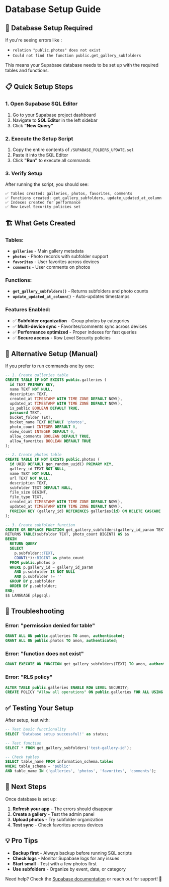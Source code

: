 # Database Setup Guide

## 🚨 Database Setup Required

If you're seeing errors like :
- `relation "public.photos" does not exist`
- `Could not find the function public.get_gallery_subfolders`

This means your Supabase database needs to be set up with the required tables and functions.

## 📋 Quick Setup Steps

### 1. **Open Supabase SQL Editor**
1. Go to your Supabase project dashboard
2. Navigate to **SQL Editor** in the left sidebar
3. Click **"New Query"**

### 2. **Execute the Setup Script**
1. Copy the entire contents of `/SUPABASE_FOLDERS_UPDATE.sql`
2. Paste it into the SQL Editor
3. Click **"Run"** to execute all commands

### 3. **Verify Setup**
After running the script, you should see:
```
✅ Tables created: galleries, photos, favorites, comments
✅ Functions created: get_gallery_subfolders, update_updated_at_column
✅ Indexes created for performance
✅ Row Level Security policies set
```

## 🏗️ What Gets Created

### **Tables:**
- **`galleries`** - Main gallery metadata
- **`photos`** - Photo records with subfolder support
- **`favorites`** - User favorites across devices  
- **`comments`** - User comments on photos

### **Functions:**
- **`get_gallery_subfolders()`** - Returns subfolders and photo counts
- **`update_updated_at_column()`** - Auto-updates timestamps

### **Features Enabled:**
- ✅ **Subfolder organization** - Group photos by categories
- ✅ **Multi-device sync** - Favorites/comments sync across devices
- ✅ **Performance optimized** - Proper indexes for fast queries
- ✅ **Secure access** - Row Level Security policies

## 🔧 Alternative Setup (Manual)

If you prefer to run commands one by one:

```sql
-- 1. Create galleries table
CREATE TABLE IF NOT EXISTS public.galleries (
  id TEXT PRIMARY KEY,
  name TEXT NOT NULL,
  description TEXT,
  created_at TIMESTAMP WITH TIME ZONE DEFAULT NOW(),
  updated_at TIMESTAMP WITH TIME ZONE DEFAULT NOW(),
  is_public BOOLEAN DEFAULT TRUE,
  password TEXT,
  bucket_folder TEXT,
  bucket_name TEXT DEFAULT 'photos',
  photo_count INTEGER DEFAULT 0,
  view_count INTEGER DEFAULT 0,
  allow_comments BOOLEAN DEFAULT TRUE,
  allow_favorites BOOLEAN DEFAULT TRUE
);

-- 2. Create photos table
CREATE TABLE IF NOT EXISTS public.photos (
  id UUID DEFAULT gen_random_uuid() PRIMARY KEY,
  gallery_id TEXT NOT NULL,
  name TEXT NOT NULL,
  url TEXT NOT NULL,
  description TEXT,
  subfolder TEXT DEFAULT NULL,
  file_size BIGINT,
  file_type TEXT,
  created_at TIMESTAMP WITH TIME ZONE DEFAULT NOW(),
  updated_at TIMESTAMP WITH TIME ZONE DEFAULT NOW(),
  FOREIGN KEY (gallery_id) REFERENCES galleries(id) ON DELETE CASCADE
);

-- 3. Create subfolder function
CREATE OR REPLACE FUNCTION get_gallery_subfolders(gallery_id_param TEXT)
RETURNS TABLE(subfolder TEXT, photo_count BIGINT) AS $$
BEGIN
  RETURN QUERY
  SELECT 
    p.subfolder::TEXT,
    COUNT(*)::BIGINT as photo_count
  FROM public.photos p 
  WHERE p.gallery_id = gallery_id_param 
    AND p.subfolder IS NOT NULL 
    AND p.subfolder != ''
  GROUP BY p.subfolder
  ORDER BY p.subfolder;
END;
$$ LANGUAGE plpgsql;
```

## 🐛 Troubleshooting

### **Error: "permission denied for table"**
```sql
GRANT ALL ON public.galleries TO anon, authenticated;
GRANT ALL ON public.photos TO anon, authenticated;
```

### **Error: "function does not exist"**
```sql
GRANT EXECUTE ON FUNCTION get_gallery_subfolders(TEXT) TO anon, authenticated;
```

### **Error: "RLS policy"**
```sql
ALTER TABLE public.galleries ENABLE ROW LEVEL SECURITY;
CREATE POLICY "Allow all operations" ON public.galleries FOR ALL USING (true);
```

## ✅ Testing Your Setup

After setup, test with:
```sql
-- Test basic functionality
SELECT 'Database setup successful!' as status;

-- Test function
SELECT * FROM get_gallery_subfolders('test-gallery-id');

-- Check tables
SELECT table_name FROM information_schema.tables 
WHERE table_schema = 'public' 
AND table_name IN ('galleries', 'photos', 'favorites', 'comments');
```

## 🎯 Next Steps

Once database is set up:
1. **Refresh your app** - The errors should disappear
2. **Create a gallery** - Test the admin panel
3. **Upload photos** - Try subfolder organization
4. **Test sync** - Check favorites across devices

## 💡 Pro Tips

- **Backup first** - Always backup before running SQL scripts
- **Check logs** - Monitor Supabase logs for any issues  
- **Start small** - Test with a few photos first
- **Use subfolders** - Organize by event, date, or category

Need help? Check the [Supabase documentation](https://supabase.com/docs) or reach out for support! 🚀
